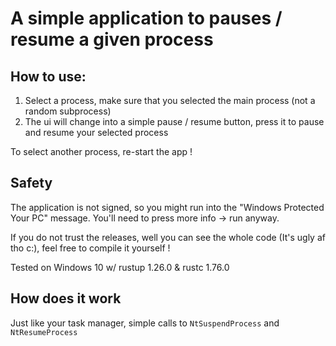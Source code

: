 # A simple application to pauses / resume a given process


## How to use:

1) Select a process, make sure that you selected the main process (not a random subprocess)
2) The ui will change into a simple pause / resume button, press it to pause and resume your selected process

To select another process, re-start the app !

## Safety

The application is not signed, so you might run into the "Windows Protected Your PC" message.
You'll need to press more info -> run anyway.

If you do not trust the releases, well you can see the whole code (It's ugly af tho c:), feel free to compile it yourself !

Tested on Windows 10 w/ rustup 1.26.0 & rustc 1.76.0

## How does it work

Just like your task manager, simple calls to `NtSuspendProcess` and `NtResumeProcess`
